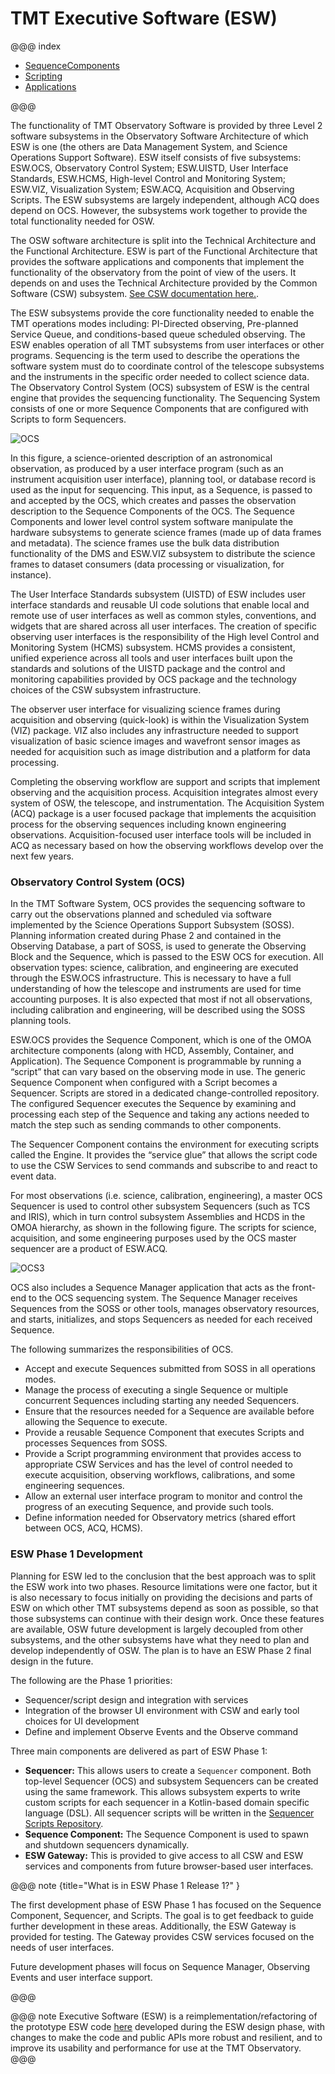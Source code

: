 

# TMT Executive Software (ESW)

@@@ index

- [SequenceComponents](sequencer/seqcompsequencer/index.md)
- [Scripting](sequencer/scripts/scripts.md)
- [Applications](apps/apps.md)

@@@

The functionality of TMT Observatory Software is provided by three Level 2 software 
subsystems in the Observatory Software Architecture of which ESW is 
one (the others are Data Management System, and Science Operations Support Software). ESW itself consists of 
five subsystems: ESW.OCS, Observatory Control System; ESW.UISTD, User Interface Standards, 
ESW.HCMS, High-level Control and Monitoring System; ESW.VIZ, Visualization System; ESW.ACQ, 
Acquisition and Observing Scripts. The ESW subsystems are largely independent, although ACQ does depend on OCS. 
However, the subsystems work together to provide the total functionality needed for OSW.

The OSW software architecture is split into the Technical Architecture and the Functional Architecture. 
ESW is part of the Functional Architecture that provides the software applications and components 
that implement the functionality of the observatory from the point of view of the users. It depends on 
and uses the Technical Architecture provided by the Common Software (CSW) subsystem. [See CSW documentation here.](https://tmtsoftware.github.io/csw/).

The ESW subsystems provide the core functionality needed to enable the TMT operations modes including: PI-Directed observing, 
Pre-planned Service Queue, and conditions-based queue scheduled observing. The ESW enables operation of all TMT 
subsystems from user interfaces or other programs. Sequencing is the term used to describe the operations the 
software system must do to coordinate control of the telescope subsystems and the instruments in the specific order needed to 
collect science data. The Observatory Control System (OCS) subsystem of ESW is the central engine that 
provides the sequencing functionality. The Sequencing System consists of one or more Sequence Components 
that are configured with Scripts to form Sequencers.

![OCS](./images/ocs/OCS1.png)

In this figure, a science-oriented description of an astronomical observation, as produced by a user interface program 
(such as an instrument acquisition user interface), planning tool, or database record is used as the input for sequencing. 
This input, as a Sequence, is passed to and accepted by the OCS, which creates and passes the observation description to the 
Sequence Components of the OCS.
The Sequence Components and lower level control system software manipulate the hardware subsystems 
to generate science frames (made up of data frames and metadata). The science frames use the bulk data 
distribution functionality of the DMS and ESW.VIZ subsystem to distribute the science frames to dataset 
consumers (data processing or visualization, for instance). 
 
The User Interface Standards subsystem (UISTD) of ESW includes user interface standards and reusable UI code solutions 
that enable local and remote use of user interfaces as well as common styles, conventions, and widgets that are shared 
across all user interfaces. The creation of specific observing user interfaces is the responsibility of the 
High level Control and Monitoring System (HCMS) subsystem. 
HCMS provides a consistent, unified experience across all tools and user interfaces built upon the standards 
and solutions of the UISTD package and the control and monitoring capabilities provided by OCS package and the technology 
choices of the CSW subsystem infrastructure.

The observer user interface for visualizing science frames during acquisition and observing (quick-look) is within the 
Visualization System (VIZ) package. VIZ also includes any infrastructure needed to support visualization of basic 
science images and wavefront sensor images as needed for acquisition such as image distribution and a platform for data 
processing.

Completing the observing workflow are support and scripts that implement observing and the acquisition process. 
Acquisition integrates almost every system of OSW, the telescope, and instrumentation. The Acquisition System (ACQ) package is a 
user focused package that implements the acquisition process for the observing sequences including 
known engineering observations. Acquisition-focused user interface tools will be included in ACQ as necessary based on 
how the observing workflows develop over the next few years.

### Observatory Control System (OCS)
In the TMT Software System, OCS provides the sequencing software to carry out the observations planned and scheduled via
software implemented by the Science Operations Support Subsystem (SOSS). Planning information created during 
Phase 2 and contained in the Observing Database, a part of SOSS, is used to generate 
the Observing Block and the Sequence, which is passed to the ESW OCS for execution. 
All observation types: science, calibration, and engineering are executed through the ESW.OCS infrastructure. 
This is necessary to have a full understanding of how the telescope
and instruments are used for time accounting purposes. It is also expected that most if not all 
observations, including calibration and engineering, will be described using the SOSS planning tools.

ESW.OCS provides the Sequence Component, which is one of the OMOA architecture components (along with HCD, Assembly, 
Container, and Application). The Sequence Component is programmable by running a “script” that can vary based on the 
observing mode in use. The generic Sequence Component when configured with a Script becomes a Sequencer. 
Scripts are stored in a dedicated change-controlled repository. The configured Sequencer executes the 
Sequence by examining and processing each step of the Sequence and taking any actions needed to match the step such 
as sending commands to other components.

The Sequencer Component contains the environment for executing scripts called the Engine. It provides the “service glue” 
that allows the script code to use the CSW Services to send commands and subscribe to and react to event data.

For most observations (i.e. science, calibration, engineering), a master OCS Sequencer is used to control other 
subsystem Sequencers (such as TCS and IRIS), which in turn control subsystem Assemblies and HCDS in the OMOA hierarchy,
as shown in the following figure. 
The scripts for science, acquisition, and some engineering purposes used by the OCS master sequencer are a product of ESW.ACQ.

![OCS3](./images/ocs/OCS3.png)

OCS also includes a Sequence Manager application that acts as the front-end to the OCS sequencing system. The 
Sequence Manager receives Sequences from the SOSS or other tools, manages observatory resources, and starts, initializes, 
and stops Sequencers as needed for each received Sequence.

The following summarizes the responsibilities of OCS.

- Accept and execute Sequences submitted from SOSS in all operations modes.
- Manage the process of executing a single Sequence or multiple concurrent Sequences
including starting any needed Sequencers.
- Ensure that the resources needed for a Sequence are available before allowing the Sequence to
execute.
- Provide a reusable Sequence Component that executes Scripts and processes Sequences
from SOSS.
- Provide a Script programming environment that provides access to appropriate CSW Services
and has the level of control needed to execute acquisition, observing workflows, calibrations, and some
engineering sequences.
- Allow an external user interface program to monitor and control the progress of an executing
Sequence, and provide such tools.
- Define information needed for Observatory metrics (shared effort between OCS, ACQ,
HCMS).

### ESW Phase 1 Development

Planning for ESW led to the conclusion that the best approach was to split the ESW work into two phases. 
Resource limitations were one factor, but it is also necessary to focus initially on providing the decisions and 
parts of ESW on which other TMT subsystems depend as soon as possible, so that those subsystems can continue with 
their design work. Once these features are available, OSW future development 
is largely decoupled from other subsystems, and the other subsystems have what they need to plan and develop 
independently of OSW. The plan is to have an ESW Phase 2 final design in the future. 

The following are the Phase 1 priorities:

* Sequencer/script design and integration with services
* Integration of the browser UI environment with CSW and early tool choices for UI development
* Define and implement Observe Events and the Observe command

Three main components are delivered as part of ESW Phase 1:

* **Sequencer:** This allows users to create a `Sequencer` component. Both top-level Sequencer (OCS)
and subsystem Sequencers can be created using the same framework. This allows subsystem experts to write custom scripts
for each sequencer in a Kotlin-based domain specific language (DSL). All sequencer scripts will be written
in the [Sequencer Scripts Repository](https://github.com/tmtsoftware/sequencer-scripts).
* **Sequence Component:** The Sequence Component is used to spawn and shutdown sequencers dynamically.
* **ESW Gateway:** This is provided to give access to all CSW and ESW services and components from future
browser-based user interfaces.

@@@ note {title="What is in ESW Phase 1 Release 1?" }

The first development phase of ESW Phase 1 has focused on the Sequence Component, Sequencer, and Scripts. The
goal is to get feedback to guide further development in these areas. Additionally, the ESW Gateway is 
provided for testing. The Gateway provides CSW services focused on the needs of user interfaces.

Future development phases will focus on Sequence Manager, Observing Events and user interface support.

@@@

@@@ note
Executive Software (ESW) is a reimplementation/refactoring of the prototype ESW code [here](https://github.com/tmtsoftware/esw-prototype) 
developed during the ESW design phase, with changes to make the code and public APIs
more robust and resilient, and to improve its usability and performance for use at the TMT Observatory.
@@@
